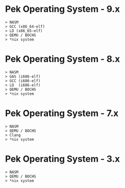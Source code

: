 
# Pek Operating System - 9.x

    > NASM
    > GCC (x86_64-elf)
    > LD (x86_65-elf)
    > QEMU / BOCHS
    > *nix system

# Pek Operating System - 8.x

    > NASM
    > GAS (i686-elf)
    > GCC (i686-elf)
    > LD  (i686-elf)
    > QEMU / BOCHS
    > *nix system

# Pek Operating System - 7.x

    > NASM
    > QEMU / BOCHS
    > Clang
    > *nix system

# Pek Operating System - 3.x

    > NASM
    > QEMU / BOCHS
    > *nix system
